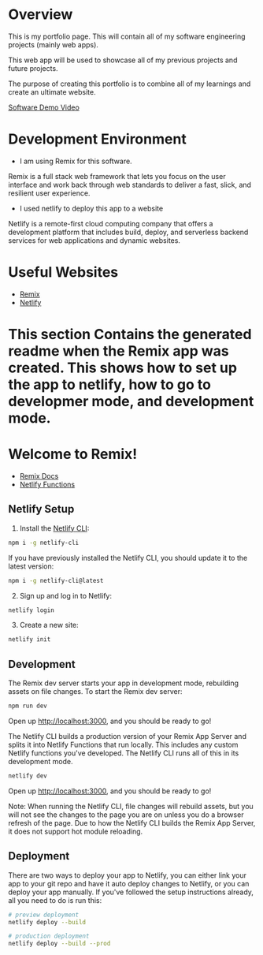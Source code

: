 # Overview

This is my portfolio page. This will contain all of my software engineering projects (mainly web apps).

This web app will be used to showcase all of my previous projects and future projects.

The purpose of creating this portfolio is to combine all of my learnings and create an ultimate website.

[Software Demo Video](https://youtu.be/4kE9xPNFmn0)

# Development Environment

* I am using Remix for this software.

Remix is a full stack web framework that lets you focus on the user interface and work back through web standards to deliver a fast, slick, and resilient user experience.

* I used netlify to deploy this app to a website

Netlify is a remote-first cloud computing company that offers a development platform that includes build, deploy, and serverless backend services for web applications and dynamic websites.

# Useful Websites

* [Remix](https://remix.run/)
* [Netlify](https://www.netlify.com/)


# This section Contains the generated readme when the Remix app was created. This shows how to set up the app to netlify, how to go to developmer mode, and development mode.

# Welcome to Remix!

- [Remix Docs](https://remix.run/docs)
- [Netlify Functions](https://www.netlify.com/products/functions/)

## Netlify Setup

1. Install the [Netlify CLI](https://www.netlify.com/products/dev/):

```sh
npm i -g netlify-cli
```

If you have previously installed the Netlify CLI, you should update it to the latest version:

```sh
npm i -g netlify-cli@latest
```

2. Sign up and log in to Netlify:

```sh
netlify login
```

3. Create a new site:

```sh
netlify init
```

## Development

The Remix dev server starts your app in development mode, rebuilding assets on file changes. To start the Remix dev server:

```sh
npm run dev
```

Open up [http://localhost:3000](http://localhost:3000), and you should be ready to go!

The Netlify CLI builds a production version of your Remix App Server and splits it into Netlify Functions that run locally. This includes any custom Netlify functions you've developed. The Netlify CLI runs all of this in its development mode.

```sh
netlify dev
```

Open up [http://localhost:3000](http://localhost:3000), and you should be ready to go!

Note: When running the Netlify CLI, file changes will rebuild assets, but you will not see the changes to the page you are on unless you do a browser refresh of the page. Due to how the Netlify CLI builds the Remix App Server, it does not support hot module reloading.

## Deployment

There are two ways to deploy your app to Netlify, you can either link your app to your git repo and have it auto deploy changes to Netlify, or you can deploy your app manually. If you've followed the setup instructions already, all you need to do is run this:

```sh
# preview deployment
netlify deploy --build

# production deployment
netlify deploy --build --prod
```
